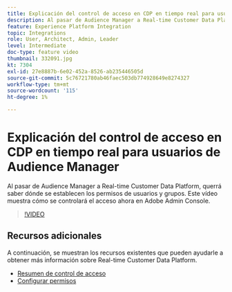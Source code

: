 ```yaml
---
title: Explicación del control de acceso en CDP en tiempo real para usuarios de Audience Manager
description: Al pasar de Audience Manager a Real-time Customer Data Platform, querrá saber dónde se establecen los permisos de usuarios y grupos. Este vídeo muestra cómo se controlará el acceso ahora en Adobe Admin Console.
feature: Experience Platform Integration
topic: Integrations
role: User, Architect, Admin, Leader
level: Intermediate
doc-type: feature video
thumbnail: 332091.jpg
kt: 7304
exl-id: 27e8887b-6e02-452a-8526-ab235446505d
source-git-commit: 5c76721780ab46faec503db774928649e8274327
workflow-type: tm+mt
source-wordcount: '115'
ht-degree: 1%

---
```


# Explicación del control de acceso en CDP en tiempo real para usuarios de Audience Manager

Al pasar de Audience Manager a Real-time Customer Data Platform, querrá saber dónde se establecen los permisos de usuarios y grupos. Este vídeo muestra cómo se controlará el acceso ahora en Adobe Admin Console.

>[!VIDEO](https://video.tv.adobe.com/v/332091/?quality=12&learn=on)

## Recursos adicionales

A continuación, se muestran los recursos existentes que pueden ayudarle a obtener más información sobre Real-time Customer Data Platform.

* [Resumen de control de acceso](https://experienceleague.adobe.com/docs/experience-platform/access-control/home.html?lang=en#access-control-hierarchy-and-workflow)
* [Configurar permisos](https://experienceleague.adobe.com/docs/platform-learn/getting-started-for-data-architects-and-data-engineers/configure-permissions.html?lang=en)

